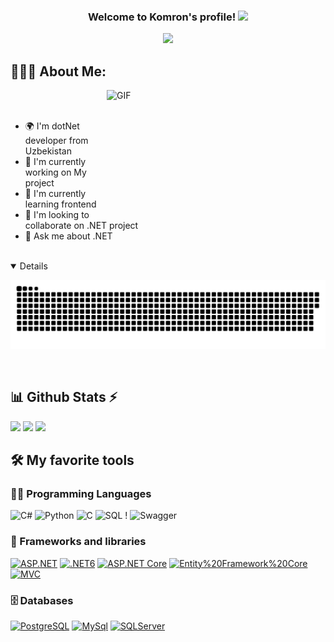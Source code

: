 <h3 align="center">
    Welcome to Komron's profile!
    <img src="https://media.giphy.com/media/hvRJCLFzcasrR4ia7z/giphy.gif" width="28">
</h3>

<p align="center">
    <a href="https://github.com/komron2052/readme-typing-svg">
        <img
                src="https://readme-typing-svg.herokuapp.com/?lines=DotNet%20Engineer%20Developer;Always%20learning%20new%20things;%20A%20Self-confidence%20and%20self-motivated&center=true&width=380&height=45"></a>
</p>

## 👨🏻‍💻 About Me:

<img align="right" alt="GIF" src="https://raw.githubusercontent.com/abhisheknaiidu/abhisheknaiidu/master/code.gif" width="350" height="200" />

<br/>
<br/>

- 🌍 I'm dotNet developer from Uzbekistan
- 🔭 I'm currently working on My project
- 🌱 I'm currently learning frontend 
- 👯 I'm looking to collaborate on .NET project
- 💬 Ask me about .NET

<br/>

<details open="">
  <p align="center">
   <a href="https://github.com/komron2052/komron2052">
       <img alt="Snake animation" src="https://github.com/mikyll/mikyll/blob/output/github-contribution-grid-snake.svg"/></a>
  </p>
    
 <br/>
    
## 📊 Github Stats ⚡️

![](https://github-readme-stats.vercel.app/api?username=komron2052&show_icons=true&theme=tokyonight&border=61dafb&hide_border=true) ![](https://github-readme-streak-stats.herokuapp.com/?user=komron2052&theme=tokyonight&hide_border=true)
![](https://github-readme-stats.vercel.app/api/top-langs/?username=komron2052&theme=tokyonight&hide_border=true&include_all_commits=false&count_private=true&layout=compact)


## 🛠 My favorite tools

### 👨‍💻 Programming Languages

![C#](https://img.shields.io/badge/csharp-%2300599C.svg?style=flat&logo=csharp&logoColor=white) ![Python](https://img.shields.io/badge/python-3670A0?style=flat&logo=python&logoColor=ffdd54) ![C](https://img.shields.io/badge/C-%2300599C.svg?style=flat&logo=C&logoColor=white) ![SQL](https://img.shields.io/badge/SQL-%2307405e.svg?style=flat&logo=amazon-dynamodb&logoColor=white) ! ![Swagger](https://img.shields.io/badge/-Swagger-%23Clojure?style=flat&logo=swagger&logoColor=white)


### 🧰 Frameworks and libraries

<p>
    <a href="#">
        <img alt="ASP.NET"
             src="https://img.shields.io/badge/ASP.NET-%23013243.svg?style=flat&logo=ASP.NET&logoColor=white"></a>
    <a href="#">
        <img alt=".NET6"
             src="https://img.shields.io/badge/.NET6-%23150458.svg?style=flat&logo=.NET6&logoColor=white"></a>
    <a href="#">
        <img alt="ASP.NET Core"
             src="https://img.shields.io/badge/ASP.NET CORE-%23EE4C2C.svg?style=flat&logo=ASP.NET Core&logoColor=white"/></a>
    <a href="#">
        <img alt="Entity%20Framework%20Core"
             src="https://img.shields.io/badge/Entity%20Framework-092E20?style=flat&logo=Entity%20Framework&logoColor=green"></a>
    <a href="#">
        <img alt="MVC"
             src="https://img.shields.io/badge/MVC-43B02A?style=flat&logo=MVC&logoColor=white"/></a>
</p>

### 🗄 Databases

<p>
    <a href="#">
        <img alt="PostgreSQL"
             src="https://img.shields.io/badge/PostgreSQL-316192?style=flat&logo=postgresql&logoColor=white"/></a>
    <a href="#">
        <img alt="MySql"
             src="https://img.shields.io/badge/mysql-DDD7D9?style=flat&logo=mysql&logoColor=black"/></a>
    <a href="#">
        <img alt="SQLServer"
             src="https://img.shields.io/badge/SQL%20Server-a9a9a9?style=flat&logo=amazon-dynamodb&logoColor=white"/></a>
</p>











